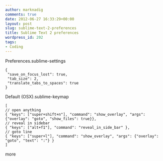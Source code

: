 ```yaml
---
author: marknadig
comments: true
date: 2012-06-27 16:33:29+00:00
layout: post
slug: sublime-text-2-preferences
title: Sublime Text 2 preferences
wordpress_id: 202
tags:
- Coding
---
```


Preferences.sublime-settings

    
    {
     "save_on_focus_lost": true,
     "tab_size": 2,
     "translate_tabs_to_spaces": true
    }


Default (OSX).sublime-keymap

    
    [
    // open anything
    { "keys": ["super+shift+n"], "command": "show_overlay", "args": {"overlay": "goto", "show_files": true}}, 
    // reveal in sidebar
    { "keys": ["alt+f1"], "command": "reveal_in_side_bar" }, 
    // goto line
    { "keys": ["super+l"], "command": "show_overlay", "args": {"overlay": "goto", "text": ":"} }
    ]


more
